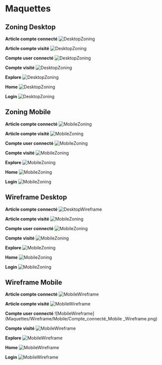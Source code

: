# Maquettes

## Zoning Desktop
  
**Article compte connecté**
![DesktopZoning](Maquettes/Zoning/Desktop/Article_Compte_connecté_Desktop_Zoning.png)

**Article compte visité**
![DesktopZoning](Maquettes/Zoning/Desktop/Article_Compte_visité_Desktop_Zoning.png)

**Compte user connecté**
![DesktopZoning](Maquettes/Zoning/Desktop/Compte_user_connecté_Desktop_Zoning.png)

**Compte visité**
![DesktopZoning](Maquettes/Zoning/Desktop/Compte_visité_Desktop_Zoning.png)

**Explore**
![DesktopZoning](Maquettes/Zoning/Desktop/Explore_Desktop_Zoning.png)

**Home**
![DesktopZoning](Maquettes/Zoning/Desktop/Home_Desktop_Zoning.png)

**Login**
![DesktopZoning](Maquettes/Zoning/Desktop/Login_Desktop_Zoning.png)


## Zoning Mobile

**Article compte connecté**
![MobileZoning](Maquettes/Zoning/Mobile/Article_user_Mobile_Zoning.png)

**Article compte visité**
![MobileZoning](Maquettes/Zoning/Mobile/Article_Compte_Visité_Mobile_Zoning.png)

**Compte user connecté**
![MobileZoning](Maquettes/Zoning/Mobile/Compte_connecté_Mobile_Zoning.png)

**Compte visité**
![MobileZoning](Maquettes/Zoning/Mobile/Compte_visité_Mobile_Zoning.png)

**Explore**
![MobileZoning](Maquettes/Zoning/Mobile/Explore_Mobile_Zoning.png)

**Home**
![MobileZoning](Maquettes/Zoning/Mobile/Home_Mobile_Zoning.png)

**Login**
![MobileZoning](Maquettes/Zoning/Mobile/Login_Mobile_Zoning.png)


## Wireframe Desktop

**Article compte connecté**
![DesktopWireframe](Maquettes/Wireframe/Desktop/Article_Compte_visité_Desktop_Wireframe.png)

**Article compte visité**
![MobileZoning](Maquettes/Wireframe/Desktop/Article_user_connecté_Desktop_Wireframe.png)

**Compte user connecté**
![MobileZoning](Maquettes/Wireframe/Desktop/Compte_user_connecté_Desktop_Wireframe.png)

**Compte visité**
![MobileZoning](Maquettes/Wireframe/Desktop/Compte_visité_Desktop_Wireframe.png)

**Explore**
![MobileZoning](Maquettes/Wireframe/Desktop/Explore_Desktop_Wireframe.png)

**Home**
![MobileZoning](Maquettes/Wireframe/Desktop/Home_Desktop_Wireframe.png)

**Login**
![MobileZoning](Maquettes/Wireframe/Desktop/Login_Desktop_Wireframe.png)

 
## Wireframe Mobile

**Article compte connecté**
![MobileWireframe](Maquettes/Wireframe/Mobile/Article_Compte_visité_Mobile_Wireframe.png)

**Article compte visité**
![MobileWireframe](Maquettes/Wireframe/Mobile/Article_user_Mobile_Wireframe.png)

**Compte user connecté**
![MobileWireframe](Maquettes/Wireframe/Mobile/Compte_connecté_Mobile _Wireframe.png)

**Compte visité**
![MobileWireframe](Maquettes/Wireframe/Mobile/Compte_visité_Mobile_Wireframe.png)

**Explore**
![MobileWireframe](Maquettes/Wireframe/Mobile/Explore_Mobile_WIreframe.png)

**Home**
![MobileWireframe](Maquettes/Wireframe/Mobile/Home_Mobile_Wireframe.png)

**Login**
![MobileWireframe](Maquettes/Wireframe/Mobile/Login_Mobile_Wireframe.png)
